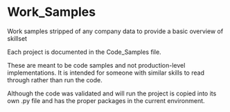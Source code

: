 # Work_Samples
Work samples stripped of any company data to provide a basic overview of skillset

Each project is documented in the Code_Samples file.

These are meant to be code samples and not production-level implementations. It is intended for someone with similar skills to read through rather than run the code.

Although the code was validated and will run the project is copied into its own .py file and has the proper packages in the current environment.
